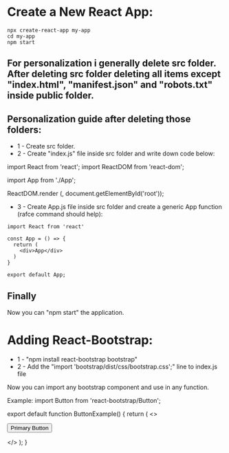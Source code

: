 # Create a New React App:

```
npx create-react-app my-app
cd my-app
npm start
```

## For personalization i generally delete src folder. After deleting src folder deleting all items except "index.html", "manifest.json" and "robots.txt" inside public folder.

## Personalization guide after deleting those folders:

* 1 - Create src folder.
* 2 - Create "index.js" file inside src folder and write down code below:

import React from 'react';
import ReactDOM from 'react-dom';

import App from './App';

ReactDOM.render (<App />, document.getElementById('root'));

* 3 - Create App.js file inside src folder and create a generic App function (rafce command should help):

```
import React from 'react'

const App = () => {
  return (
    <div>App</div>
  )
}

export default App;
```

## Finally
Now you can "npm start" the application.

# Adding React-Bootstrap:

* 1 - "npm install react-bootstrap bootstrap"
* 2 - Add the "import 'bootstrap/dist/css/bootstrap.css';" line to index.js file

Now you can import any bootstrap component and use in any function.

Example: 
import Button from 'react-bootstrap/Button';

export default function ButtonExample() {
  return (
    <>
      <p>
        <Button variant="primary">
          Primary Button
        </Button>
      </p>
    </>
  );
}

